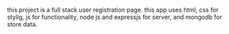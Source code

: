 this project is a full stack user registration page. this app uses html, css for stylig, js for functionality, node js and expressjs for server, and mongodb for store data.
